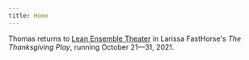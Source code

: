 ```yaml
---
title: Home
---
```


Thomas returns to [Lean Ensemble Theater](https://www.leanensemble.org/) in Larissa FastHorse's *The Thanksgiving Play*, running October 21—31, 2021.
